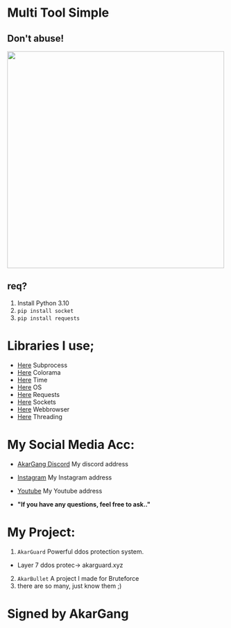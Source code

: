 # Multi Tool Simple
## Don't abuse!

<img src="https://cdn.discordapp.com/attachments/805191051316297759/895431920605872200/diabloakar.gif" width="500" />

## req?
1. Install Python 3.10
2. `pip install socket`
3. `pip install requests`


# Libraries I use;

- [Here](https://pypi.org/project/subprocess32/) Subprocess
- [Here](https://pypi.org/project/colorama/) Colorama
- [Here](https://pypi.org/project/time-tools/) Time
- [Here](https://pypi.org/project/os0/) OS
- [Here](https://pypi.org/project/requests/) Requests
- [Here](https://pypi.org/project/sockets/) Sockets
- [Here](https://pypi.org/project/pycopy-webbrowser/) Webbrowser
- [Here](https://pypi.org/project/threading2/) Threading

# My Social Media Acc:

- [AkarGang Discord](https://discord.gg/DDcXf472BF) My discord address
- [Instagram](https://instagram.com/diabloakar) My Instagram address
- [Youtube](https://www.youtube.com/channel/UCsNTY2G3WUQgUt3QHMWgBoQ) My Youtube address

-  **"If you have any questions, feel free to ask.."** 


# My Project:


1. `AkarGuard` Powerful ddos ​​protection system.
-  Layer 7 ddos protec-> akarguard.xyz

2. `AkarBullet` A project I made for Bruteforce
3. there are so many, just know them ;)


# Signed by AkarGang